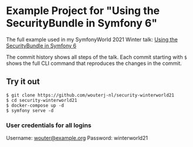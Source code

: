 # Example Project for "Using the SecurityBundle in Symfony 6"

The full example used in my SymfonyWorld 2021 Winter talk: [Using the SecurityBundle in Symfony 6](https://wouterj.nl/2021/12/symfonyworld-winter21-security-in-symfony-6)

The commit history shows all steps of the talk. Each commit starting
with `$` shows the full CLI command that reproduces the changes in the
commit.

## Try it out

```
$ git clone https://github.com/wouterj-nl/security-winterworld21
$ cd security-winterworld21
$ docker-compose up -d
$ symfony serve -d
```

### User credentials for all logins

Username: wouter@example.org
Password: winterworld21

